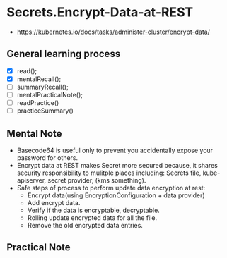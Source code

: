 # Secrets.Encrypt-Data-at-REST 
 - https://kubernetes.io/docs/tasks/administer-cluster/encrypt-data/

 ## General learning process 
 - [x] read();
 - [x] mentalRecall();
 - [ ] summaryRecall();
 - [ ] mentalPracticalNote();
 - [ ] readPractice() 
 - [ ] practiceSummary() 
 ## Mental Note 
  - Basecode64 is useful only to prevent you accidentally expose your password for others.
  - Encrypt data at REST makes Secret more secured because, it shares security responsibility to mulitple places including: Secrets file, kube-apiserver, secret provider, (kms something).
  - Safe steps of process to perform update data encryption at rest: 
    - Encrypt data(using EncryptionConfiguration + data provider)
    - Add encrypt data.
    - Verify if the data is encryptable, decryptable.
    - Rolling update encrypted data for all the file.
    - Remove the old encrypted data entries.
   
 ## Practical Note
